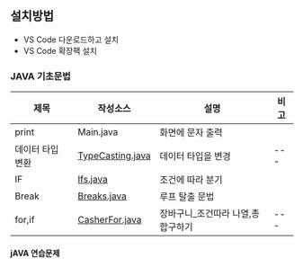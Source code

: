 ## 설치방법
- VS Code 다운로드하고 설치
- VS Code 확장팩 설치
### JAVA 기초문법
| 제목 | 작성소스 | 설명 | 비고 |
| --- | --- | --- | --- |
| print | Main.java  | 화면에 문자 출력  |   | 
| 데이터 타입 변환 | [TypeCasting.java]() | 데이터 타입을 변경 | --- |
| IF | [Ifs.java](./src/ifs.java) | 조건에 따라 분기 | |
| Break | [Breaks.java](./src/Breaks.java) | 루프 탈출 문법 |  |
| for,if | [CasherFor.java](./src/cases/CasherFor.java) | 장바구니_조건따라 나열,총합구하기| --- |


#### jAVA 연습문제


